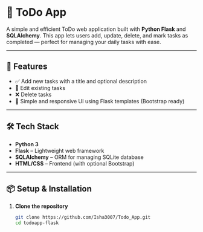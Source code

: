 # 📝 ToDo App
A simple and efficient ToDo web application built with **Python Flask** and **SQLAlchemy**. This app lets users add, update, delete, and mark tasks as completed — perfect for managing your daily tasks with ease.

---

## 🚀 Features

- ✅ Add new tasks with a title and optional description  
- 📝 Edit existing tasks  
- ❌ Delete tasks  
- 🧼 Simple and responsive UI using Flask templates (Bootstrap ready)

---

## 🛠 Tech Stack

- **Python 3**
- **Flask** – Lightweight web framework  
- **SQLAlchemy** – ORM for managing SQLite database  
- **HTML/CSS** – Frontend (with optional Bootstrap)

---

## 📦 Setup & Installation

1. **Clone the repository**
   ```bash
   git clone https://github.com/Isha3007/Todo_App.git
   cd todoapp-flask
